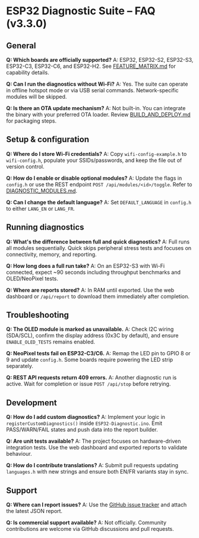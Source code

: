 # ESP32 Diagnostic Suite – FAQ (v3.3.0)

## General
**Q: Which boards are officially supported?**
A: ESP32, ESP32-S2, ESP32-S3, ESP32-C3, ESP32-C6, and ESP32-H2. See [FEATURE_MATRIX.md](FEATURE_MATRIX.md) for capability details.

**Q: Can I run the diagnostics without Wi-Fi?**
A: Yes. The suite can operate in offline hotspot mode or via USB serial commands. Network-specific modules will be skipped.

**Q: Is there an OTA update mechanism?**
A: Not built-in. You can integrate the binary with your preferred OTA loader. Review [BUILD_AND_DEPLOY.md](BUILD_AND_DEPLOY.md) for
packaging steps.

## Setup & configuration
**Q: Where do I store Wi-Fi credentials?**
A: Copy `wifi-config-example.h` to `wifi-config.h`, populate your SSIDs/passwords, and keep the file out of version control.

**Q: How do I enable or disable optional modules?**
A: Update the flags in `config.h` or use the REST endpoint `POST /api/modules/<id>/toggle`. Refer to
[DIAGNOSTIC_MODULES.md](DIAGNOSTIC_MODULES.md).

**Q: Can I change the default language?**
A: Set `DEFAULT_LANGUAGE` in `config.h` to either `LANG_EN` or `LANG_FR`.

## Running diagnostics
**Q: What's the difference between full and quick diagnostics?**
A: Full runs all modules sequentially. Quick skips peripheral stress tests and focuses on connectivity, memory, and reporting.

**Q: How long does a full run take?**
A: On an ESP32-S3 with Wi-Fi connected, expect ~90 seconds including throughput benchmarks and OLED/NeoPixel tests.

**Q: Where are reports stored?**
A: In RAM until exported. Use the web dashboard or `/api/report` to download them immediately after completion.

## Troubleshooting
**Q: The OLED module is marked as unavailable.**
A: Check I2C wiring (SDA/SCL), confirm the display address (0x3C by default), and ensure `ENABLE_OLED_TESTS` remains enabled.

**Q: NeoPixel tests fail on ESP32-C3/C6.**
A: Remap the LED pin to GPIO 8 or 9 and update `config.h`. Some boards require powering the LED strip separately.

**Q: REST API requests return 409 errors.**
A: Another diagnostic run is active. Wait for completion or issue `POST /api/stop` before retrying.

## Development
**Q: How do I add custom diagnostics?**
A: Implement your logic in `registerCustomDiagnostics()` inside `ESP32-Diagnostic.ino`. Emit PASS/WARN/FAIL states and push data
into the report builder.

**Q: Are unit tests available?**
A: The project focuses on hardware-driven integration tests. Use the web dashboard and exported reports to validate behaviour.

**Q: How do I contribute translations?**
A: Submit pull requests updating `languages.h` with new strings and ensure both EN/FR variants stay in sync.

## Support
**Q: Where can I report issues?**
A: Use the [GitHub issue tracker](https://github.com/ESP32-Diagnostic/ESP32-Diagnostic/issues) and attach the latest JSON report.

**Q: Is commercial support available?**
A: Not officially. Community contributions are welcome via GitHub discussions and pull requests.
